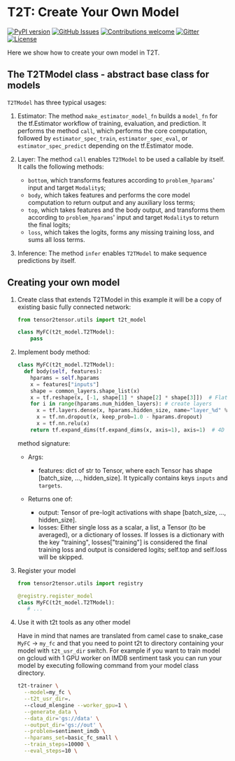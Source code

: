 # T2T: Create Your Own Model

[![PyPI
version](https://badge.fury.io/py/tensor2tensor.svg)](https://badge.fury.io/py/tensor2tensor)
[![GitHub
Issues](https://img.shields.io/github/issues/tensorflow/tensor2tensor.svg)](https://github.com/tensorflow/tensor2tensor/issues)
[![Contributions
welcome](https://img.shields.io/badge/contributions-welcome-brightgreen.svg)](../CONTRIBUTING.md)
[![Gitter](https://img.shields.io/gitter/room/nwjs/nw.js.svg)](https://gitter.im/tensor2tensor/Lobby)
[![License](https://img.shields.io/badge/License-Apache%202.0-brightgreen.svg)](https://opensource.org/licenses/Apache-2.0)

Here we show how to create your own model in T2T.

## The T2TModel class - abstract base class for models

  `T2TModel` has three typical usages:

  1. Estimator: The method `make_estimator_model_fn` builds a `model_fn` for
     the tf.Estimator workflow of training, evaluation, and prediction.
     It performs the method `call`, which performs the core computation,
     followed by `estimator_spec_train`, `estimator_spec_eval`, or
     `estimator_spec_predict` depending on the tf.Estimator mode.
  2. Layer: The method `call` enables `T2TModel` to be used a callable by
     itself. It calls the following methods:

     * `bottom`, which transforms features according to `problem_hparams`' input
       and target `Modality`s;
     * `body`, which takes features and performs the core model computation to
        return output and any auxiliary loss terms;
     * `top`, which takes features and the body output, and transforms them
       according to `problem_hparams`' input and target `Modality`s to return
       the final logits;
     * `loss`, which takes the logits, forms any missing training loss, and sums
       all loss terms.
  3. Inference: The method `infer` enables `T2TModel` to make sequence
     predictions by itself.


## Creating your own model

1. Create class that extends T2TModel 
    in this example it will be a copy of existing basic fully connected network:
    ```python
    from tensor2tensor.utils import t2t_model
 
    class MyFC(t2t_model.T2TModel):
        pass
    ```

2. Implement body method:
    ```python
    class MyFC(t2t_model.T2TModel):
      def body(self, features):
        hparams = self.hparams
        x = features["inputs"]
        shape = common_layers.shape_list(x)
        x = tf.reshape(x, [-1, shape[1] * shape[2] * shape[3]])  # Flatten input as in T2T they are all 4D vectors
        for i in range(hparams.num_hidden_layers): # create layers
          x = tf.layers.dense(x, hparams.hidden_size, name="layer_%d" % i)
          x = tf.nn.dropout(x, keep_prob=1.0 - hparams.dropout)
          x = tf.nn.relu(x)
        return tf.expand_dims(tf.expand_dims(x, axis=1), axis=1)  # 4D For T2T.
    ```
    
    method signature:
    * Args:
        * features: dict of str to Tensor, where each Tensor has shape [batch_size,
       ..., hidden_size]. It typically contains keys `inputs` and `targets`.

    * Returns one of:
      * output: Tensor of pre-logit activations with shape [batch_size, ...,
             hidden_size].
      * losses: Either single loss as a scalar, a list, a Tensor (to be averaged),
             or a dictionary of losses. If losses is a dictionary with the key
             "training", losses["training"] is considered the final training
             loss and output is considered logits; self.top and self.loss will
             be skipped.

3. Register your model
    ```python
    from tensor2tensor.utils import registry

    @registry.register_model
    class MyFC(t2t_model.T2TModel):
       # ...
    ```

3. Use it with t2t tools as any other model

    Have in mind that names are translated from camel case to snake_case `MyFC` -> `my_fc`
    and that you need to point t2t to directory containing your model with `t2t_usr_dir` switch. 
    For example if you want to train model on gcloud with 1 GPU worker on IMDB sentiment task you can run your model
    by executing following command from your model class directory. 
    
    ```bash
    t2t-trainer \
      --model=my_fc \
      --t2t_usr_dir=.
      --cloud_mlengine --worker_gpu=1 \
      --generate_data \
      --data_dir='gs://data' \
      --output_dir='gs://out' \
      --problem=sentiment_imdb \
      --hparams_set=basic_fc_small \
      --train_steps=10000 \
      --eval_steps=10 \
    ```

